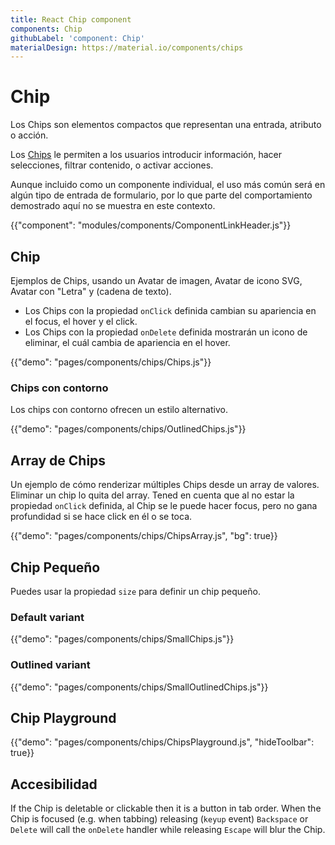 ```yaml
---
title: React Chip component
components: Chip
githubLabel: 'component: Chip'
materialDesign: https://material.io/components/chips
---
```


# Chip

<p class="description">Los Chips son elementos compactos que representan una entrada, atributo o acción.</p>

Los [Chips](https://material.io/design/components/chips.html) le permiten a los usuarios introducir información, hacer selecciones, filtrar contenido, o activar acciones.

Aunque incluido como un componente individual, el uso más común será en algún tipo de entrada de formulario, por lo que parte del comportamiento demostrado aquí no se muestra en este contexto.

{{"component": "modules/components/ComponentLinkHeader.js"}}

## Chip

Ejemplos de Chips, usando un Avatar de imagen, Avatar de icono SVG, Avatar con "Letra" y (cadena de texto).

- Los Chips con la propiedad `onClick` definida cambian su apariencia en el focus, el hover y el click.
- Los Chips con la propiedad `onDelete` definida mostrarán un icono de eliminar, el cuál cambia de apariencia en el hover.

{{"demo": "pages/components/chips/Chips.js"}}

### Chips con contorno

Los chips con contorno ofrecen un estilo alternativo.

{{"demo": "pages/components/chips/OutlinedChips.js"}}

## Array de Chips

Un ejemplo de cómo renderizar múltiples Chips desde un array de valores. Eliminar un chip lo quita del array. Tened en cuenta que al no estar la propiedad `onClick` definida, al Chip se le puede hacer focus, pero no gana profundidad si se hace click en él o se toca.

{{"demo": "pages/components/chips/ChipsArray.js", "bg": true}}

## Chip Pequeño

Puedes usar la propiedad `size` para definir un chip pequeño.

### Default variant

{{"demo": "pages/components/chips/SmallChips.js"}}

### Outlined variant

{{"demo": "pages/components/chips/SmallOutlinedChips.js"}}

## Chip Playground

{{"demo": "pages/components/chips/ChipsPlayground.js", "hideToolbar": true}}

## Accesibilidad

If the Chip is deletable or clickable then it is a button in tab order. When the Chip is focused (e.g. when tabbing) releasing (`keyup` event) `Backspace` or `Delete` will call the `onDelete` handler while releasing `Escape` will blur the Chip.
